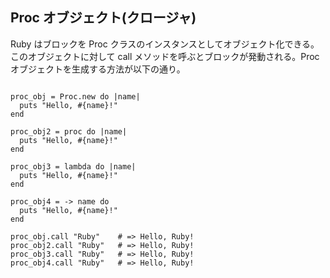 ## Proc オブジェクト(クロージャ)
Ruby はブロックを Proc クラスのインスタンスとしてオブジェクト化できる。<br>
このオブジェクトに対して call メソッドを呼ぶとブロックが発動される。Proc オブジェクトを生成する方法が以下の通り。<br>
```

proc_obj = Proc.new do |name|
  puts "Hello, #{name}!"
end

proc_obj2 = proc do |name|
  puts "Hello, #{name}!"
end

proc_obj3 = lambda do |name|
  puts "Hello, #{name}!"
end

proc_obj4 = -> name do
  puts "Hello, #{name}!"
end

proc_obj.call "Ruby"    # => Hello, Ruby!
proc_obj2.call "Ruby"   # => Hello, Ruby!
proc_obj3.call "Ruby"   # => Hello, Ruby!
proc_obj4.call "Ruby"   # => Hello, Ruby!
```